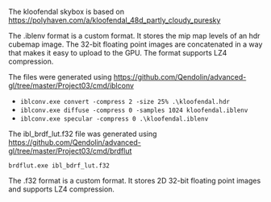 The kloofendal skybox is based on
https://polyhaven.com/a/kloofendal_48d_partly_cloudy_puresky

The .iblenv format is a custom format.
It stores the mip map levels of an hdr cubemap image.
The 32-bit floating point images are concatenated in a way that makes it easy to upload to the GPU.
The format supports LZ4 compression.

The files were generated using
https://github.com/Qendolin/advanced-gl/tree/master/Project03/cmd/iblconv

- `iblconv.exe convert -compress 2 -size 25% .\kloofendal.hdr`
- `iblconv.exe diffuse -compress 0 -samples 1024 kloofendal.iblenv`
- `iblconv.exe specular -compress 0 .\kloofendal.iblenv`

The ibl_brdf_lut.f32 file was generated using 
https://github.com/Qendolin/advanced-gl/tree/master/Project03/cmd/brdflut

`brdflut.exe ibl_bdrf_lut.f32`

The .f32 format is a custom format.
It stores 2D 32-bit floating point images and supports LZ4 compression.
